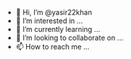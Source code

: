 - 👋 Hi, I’m @yasir22khan
- 👀 I’m interested in ...
- 🌱 I’m currently learning ...
- 💞️ I’m looking to collaborate on ...
- 📫 How to reach me ...

<!---
yasir22khan/yasir22khan is a ✨ special ✨ repository because its `README.md` (this file) appears on your GitHub profile.
You can click the Preview link to take a look at your changes.
--->

